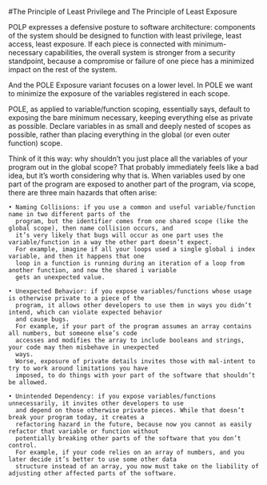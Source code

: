 #The Principle of Least Privilege and The Principle of Least Exposure


POLP expresses a defensive posture to software architecture:
components of the system should be designed to function with least privilege, least access, least exposure. If each piece
is connected with minimum-necessary capabilities, the overall system is stronger from a security standpoint, because a
compromise or failure of one piece has a minimized impact on the rest of the system.

And the POLE Exposure variant focuses on a lower level.
In POLE we want to minimize the exposure of the variables registered in each scope.

POLE, as applied to variable/function scoping, essentially
says, default to exposing the bare minimum necessary, keeping everything else as private as possible. Declare variables
in as small and deeply nested of scopes as possible, rather than placing everything in the global (or even outer function)
scope.

Think of it this way: why shouldn’t you just place all the variables of your program out in the global scope? That
probably immediately feels like a bad idea, but it’s worth considering why that is. When variables used by one part of
the program are exposed to another part of the program, via scope, there are three main hazards that often arise:

    • Naming Collisions: if you use a common and useful variable/function name in two different parts of the
      program, but the identifier comes from one shared scope (like the global scope), then name collision occurs, and
      it’s very likely that bugs will occur as one part uses the variable/function in a way the other part doesn’t expect.
      For example, imagine if all your loops used a single global i index variable, and then it happens that one
      loop in a function is running during an iteration of a loop from another function, and now the shared i variable
      gets an unexpected value.

    • Unexpected Behavior: if you expose variables/functions whose usage is otherwise private to a piece of the
      program, it allows other developers to use them in ways you didn’t intend, which can violate expected behavior
      and cause bugs.
      For example, if your part of the program assumes an array contains all numbers, but someone else’s code
      accesses and modifies the array to include booleans and strings, your code may then misbehave in unexpected
      ways.
      Worse, exposure of private details invites those with mal-intent to try to work around limitations you have
      imposed, to do things with your part of the software that shouldn’t be allowed.

    • Unintended Dependency: if you expose variables/functions unnecessarily, it invites other developers to use
      and depend on those otherwise private pieces. While that doesn’t break your program today, it creates a
      refactoring hazard in the future, because now you cannot as easily refactor that variable or function without
      potentially breaking other parts of the software that you don’t control.
      For example, if your code relies on an array of numbers, and you later decide it’s better to use some other data
      structure instead of an array, you now must take on the liability of adjusting other affected parts of the software.